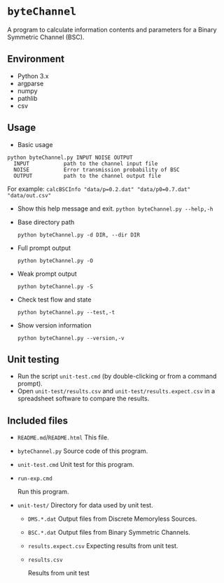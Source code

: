 # `byteChannel`

A program to calculate information contents and parameters for a Binary Symmetric Channel (BSC).

## Environment

- Python 3.x
- argparse
- numpy
- pathlib
- csv

## Usage

- Basic usage

```help
python byteChannel.py INPUT NOISE OUTPUT
  INPUT           path to the channel input file
  NOISE           Error transmission probability of BSC
  OUTPUT          path to the channel output file
```

For example:
`calcBSCInfo "data/p=0.2.dat" "data/p0=0.7.dat" "data/out.csv"`

- Show this help message and exit.
  `python byteChannel.py --help,-h`

- Base directory path

  `python byteChannel.py -d DIR, --dir DIR`

- Full prompt output

  `python byteChannel.py -O`

- Weak prompt output

  `python byteChannel.py -S ` 

- Check test flow and state

  ``python byteChannel.py --test,-t``

- Show version information

  ``python byteChannel.py --version,-v`` 

## Unit testing

- Run the script `unit-test.cmd` (by double-clicking or from a command prompt).
- Open `unit-test/results.csv` and `unit-test/results.expect.csv` in a spreadsheet software to compare the results.

## Included files

- `README.md`/`README.html`
  This file.
  
- `byteChannel.py`
  Source code of this program.
  
- `unit-test.cmd`
  Unit test for this program.
  
- `run-exp.cmd`
  
  Run this program.
  
- `unit-test/`
  Directory for data used by unit test.
  - `DMS.*.dat`
    Output files from Discrete Memoryless Sources.
    
  - `BSC.*.dat`
    Output files from Binary Symmetric Channels.
    
  - `results.expect.csv`
    Expecting results from unit test.
    
  - `results.csv`
  
    Results from unit test

